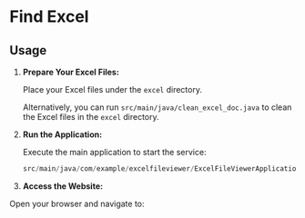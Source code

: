 # Find Excel

## Usage

1. **Prepare Your Excel Files:**

   Place your Excel files under the `excel` directory.

   Alternatively, you can run `src/main/java/clean_excel_doc.java` to clean the Excel files in the `excel` directory.

2. **Run the Application:**

   Execute the main application to start the service:

   ```java
   src/main/java/com/example/excelfileviewer/ExcelFileViewerApplication.java


3. **Access the Website:**

Open your browser and navigate to:

 ``` http://localhost:8080/

